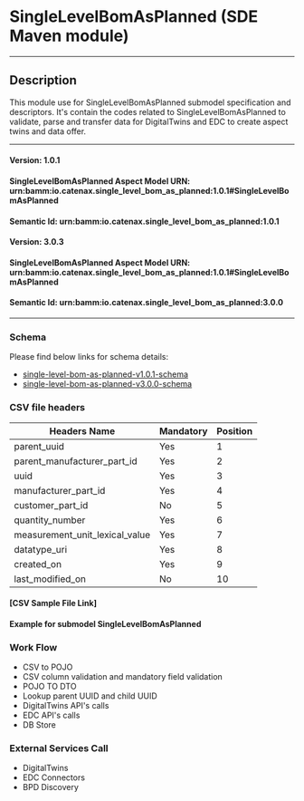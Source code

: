  # SingleLevelBomAsPlanned (SDE Maven module)
---
## Description

This module use for SingleLevelBomAsPlanned submodel specification and descriptors. It's contain the codes related to SingleLevelBomAsPlanned to validate, parse and transfer data for DigitalTwins and EDC to create aspect twins and data offer.

---
#### Version: 1.0.1
#### SingleLevelBomAsPlanned Aspect Model URN: urn:bamm:io.catenax.single_level_bom_as_planned:1.0.1#SingleLevelBomAsPlanned
#### Semantic Id: urn:bamm:io.catenax.single_level_bom_as_planned:1.0.1

#### Version: 3.0.3
#### SingleLevelBomAsPlanned Aspect Model URN: urn:bamm:io.catenax.single_level_bom_as_planned:1.0.1#SingleLevelBomAsPlanned
#### Semantic Id: urn:bamm:io.catenax.single_level_bom_as_planned:3.0.0
---

### Schema

Please find below links for schema details:

- [single-level-bom-as-planned-v1.0.1-schema](src/main/resources/single-level-bom-as-planned-v1.0.1.json)
- [single-level-bom-as-planned-v3.0.0-schema](src/main/resources/single-level-bom-as-planned-v3.0.0.json)


### CSV file headers

| Headers Name       	       		| Mandatory                     | Position 	|
|-------------------------------	|-----------------------------	|--------	|
| parent_uuid                   	| Yes		             	    |    1     	|
| parent_manufacturer_part_id   	| Yes					      	|    2    	|
| uuid 			     				| Yes 							| 	 3	   	|
| manufacturer_part_id  	       	| Yes                           | 	 4	  	|
| customer_part_id 		      		| No                           	| 	 5	  	|
| quantity_number    		 		| Yes                     		| 	 6	 	|
| measurement_unit_lexical_value	| Yes                           |    7 	 	|
| datatype_uri	 					| Yes                           |    8 	 	|
| created_on	 					| Yes                           |    9 	 	|
| last_modified_on	 				| No                           	|    10 	|

#### [CSV Sample File Link]

#### Example for submodel SingleLevelBomAsPlanned

### Work Flow 

 - CSV to POJO
 - CSV column validation and mandatory field validation
 - POJO TO DTO
 - Lookup parent UUID and child UUID
 - DigitalTwins API's calls 
 - EDC API's calls
 - DB Store
 
### External Services Call

 - DigitalTwins
 - EDC Connectors
 - BPD Discovery

